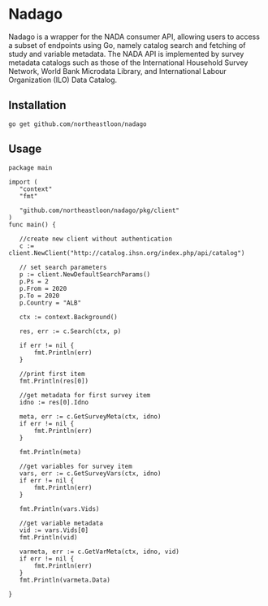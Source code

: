 # Nadago

Nadago is a wrapper for the NADA consumer API, allowing users to access a subset of endpoints using Go, namely catalog search and fetching of study and variable metadata. The NADA API is implemented by survey metadata catalogs such as those of the International Household Survey Network, World Bank Microdata Library, and International Labour Organization (ILO) Data Catalog.

## Installation

 ```
 go get github.com/northeastloon/nadago
 ```

 ## Usage

 ```
package main

import (
	"context"
	"fmt"

	"github.com/northeastloon/nadago/pkg/client"
)
 func main() {

	//create new client without authentication
	c := client.NewClient("http://catalog.ihsn.org/index.php/api/catalog")

	// set search parameters
	p := client.NewDefaultSearchParams()
	p.Ps = 2
	p.From = 2020
	p.To = 2020
	p.Country = "ALB"

	ctx := context.Background()

	res, err := c.Search(ctx, p)

	if err != nil {
		fmt.Println(err)
	}

	//print first item
	fmt.Println(res[0])

	//get metadata for first survey item
	idno := res[0].Idno

	meta, err := c.GetSurveyMeta(ctx, idno)
	if err != nil {
		fmt.Println(err)
	}

	fmt.Println(meta)

	//get variables for survey item
	vars, err := c.GetSurveyVars(ctx, idno)
	if err != nil {
		fmt.Println(err)
	}

	fmt.Println(vars.Vids)

	//get variable metadata
	vid := vars.Vids[0]
	fmt.Println(vid)

	varmeta, err := c.GetVarMeta(ctx, idno, vid)
	if err != nil {
		fmt.Println(err)
	}
	fmt.Println(varmeta.Data)

}
 
 ```
